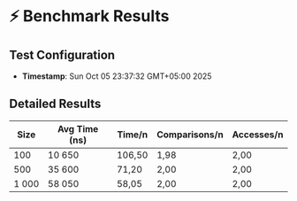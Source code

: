 # ⚡ Benchmark Results

## Test Configuration

- **Timestamp**: Sun Oct 05 23:37:32 GMT+05:00 2025

## Detailed Results

| Size | Avg Time (ns) | Time/n | Comparisons/n | Accesses/n |
|------|---------------|--------|---------------|------------|
| 100 | 10 650 | 106,50 | 1,98 | 2,00 |
| 500 | 35 600 | 71,20 | 2,00 | 2,00 |
| 1 000 | 58 050 | 58,05 | 2,00 | 2,00 |
